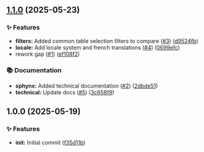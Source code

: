 ## [1.1.0](https://github.com/creagleone/dbtective/compare/v1.0.0...v1.1.0) (2025-05-23)

### ✨ Features

* **filters:** Added common table selection filters to compare ([#3](https://github.com/creagleone/dbtective/issues/3)) ([d9524fb](https://github.com/creagleone/dbtective/commit/d9524fb4734ba71d508a44986c6890141bc43d33))
* **locale:** Add locale system and french translations ([#4](https://github.com/creagleone/dbtective/issues/4)) ([0699efc](https://github.com/creagleone/dbtective/commit/0699efc83c2deaa3d7a53a908f4b5a4b17dedc0d))
* rework gap ([#1](https://github.com/creagleone/dbtective/issues/1)) ([ef108f2](https://github.com/creagleone/dbtective/commit/ef108f227a4c37cd4fa9ca4fea6989841463c42a))

### 📚 Documentation

* **sphynx:** Added technical documentation ([#2](https://github.com/creagleone/dbtective/issues/2)) ([2dbde51](https://github.com/creagleone/dbtective/commit/2dbde511b9cc62ddcf851af22493f4e087372b49))
* **technical:** Update docs ([#5](https://github.com/creagleone/dbtective/issues/5)) ([3c658f9](https://github.com/creagleone/dbtective/commit/3c658f94bc9576c9d84c394038191a4172106b60))

## 1.0.0 (2025-05-19)

### ✨ Features

* **init:** Initial commit ([f35d11b](https://github.com/creagleone/dbtective/commit/f35d11bc4f62546ad2f85f3b3c562f70727386bb))
